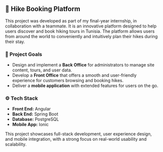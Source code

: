 ## 🥾 Hike Booking Platform

This project was developed as part of my final-year internship, in collaboration with a teammate. It is an innovative platform designed to help users discover and book hiking tours in Tunisia. The platform allows users from around the world to conveniently and intuitively plan their hikes during their stay.

### 🎯 Project Goals

- Design and implement a **Back Office** for administrators to manage site content, tours, and user data.
- Develop a **Front Office** that offers a smooth and user-friendly experience for customers browsing and booking hikes.
- Deliver a **mobile application** with extended features for users on the go.

### ⚙️ Tech Stack

- **Front End:** Angular  
- **Back End:** Spring Boot  
- **Database:** PostgreSQL  
- **Mobile App:** Ionic  

This project showcases full-stack development, user experience design, and mobile integration, with a strong focus on real-world usability and scalability.
